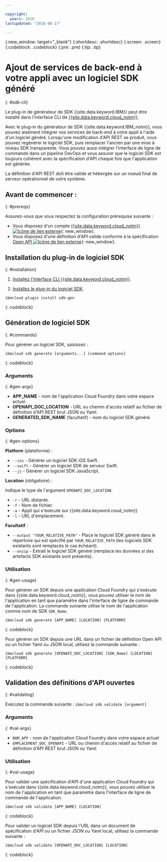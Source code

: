 ```yaml
---

copyright:
  years: 2018
lastupdated: "2018-08-17"

---
```

{:new_window: target="_blank"}
{:shortdesc: .shortdesc}
{:screen: .screen}
{:codeblock: .codeblock}
{:pre: .pre}
{:tip: .tip}

# Ajout de services de back-end à votre appli avec un logiciel SDK généré
{: #sdk-cli}

Le plug-in de générateur de SDK {{site.data.keyword.IBM}} peut être installé dans l'interface CLI de [{{site.data.keyword.cloud_notm}}](/docs/cli/reference/bluemix_cli/get_started.html).

Avec le plug-in du générateur de SDK {{site.data.keyword.IBM_notm}}, vous pouvez aisément intégrer vos services de back-end à votre appli à l'aide d'un logiciel généré. Lorsqu'une modification d'API REST se produit, vous pouvez regénérer le logiciel SDK, puis remplacer l'ancien par une mise à niveau SDK transparente. Vous pouvez aussi intégrer l'interface de ligne de commande dans un pipeline DevOps et vous assurer que le logiciel SDK est toujours cohérent avec la spécification d'API chaque fois que l'application est générée.

La définition d'API REST doit être valide et hébergée sur un noeud final de serveur opérationnel de votre système. 

## Avant de commencer :
{: #prereqs}

Assurez-vous que vous respectez la configuration prérequise suivante :

* Vous disposez d'un compte [{{site.data.keyword.cloud_notm}} ![Icône de lien externe](../../icons/launch-glyph.svg "Icône de lien externe")](http://bluemix.net){: new_window}.
* Vous disposez d'une définition d'API valide conforme à la spécification [Open API ![Icône de lien externe](../../icons/launch-glyph.svg "Icône de lien externe")](https://www.openapis.org/){: new_window}.

## Installation du plug-in de logiciel SDK
{: #installation}

1. [Installez l'interface CLI {{site.data.keyword.cloud_notm}}](/docs/cli/reference/bluemix_cli/get_started.html).

2. [Installez le plug-in du logiciel SDK](/docs/cli/sdk/index.html).
  ```
  ibmcloud plugin install sdk-gen
  ```
  {: codeblock}

## Génération de logiciel SDK
{: #commands}

Pour générer un logiciel SDK, saisissez :
```
ibmcloud sdk generate [arguments...] [command options]
```
{: codeblock}

### Arguments
{: #gen-args}

* **APP_NAME** - nom de l'application Cloud Foundry dans votre espace actuel.
* **OPENAPI_DOC_LOCATION** - URL ou chemin d'accès relatif au fichier de définition d'API REST brut JSON ou Yaml.
* **GENERATED_SDK_NAME** (facultatif) - nom du logiciel SDK généré.

### Options
{: #gen-options}

**Platform** (plateforme) :
  * `--ios` - Générer un logiciel SDK iOS Swift.
  * `--swift` - Générer un logiciel SDK de serveur Swift.
  * `--js` - Générer un logiciel SDK JavaScript.

**Location** (obligatoire) :

Indique le type de l'argument `OPENAPI_DOC_LOCATION`.

  * `-r` - URL distante.
  * `-f` - Nom de fichier.
  * `-a` - Appli qui s'exécute sur {{site.data.keyword.coud_notm}}
  * `-l` - URL d'emplacement.

**Facultatif** :
  * `--output "YOUR_RELATIVE_PATH"` - Place le logiciel SDK généré dans le répertoire qui est spécifié par `YOUR_RELATIVE_PATH` (les logiciels SDK existants sont remplacés le cas échéant).
  * `--unzip` - Extrait le logiciel SDK généré (remplace les données si des artefacts SDK existants sont présents).

### Utilisation
{: #gen-usage}

Pour générer un SDK depuis une application Cloud Foundry qui s'exécute dans {{site.data.keyword.cloud_notm}}, vous pouvez utiliser le nom de l'application en tant que paramètre dans l'interface de ligne de commande de l'application. La
commande suivante utilise le nom de l'application comme nom de SDK `SDK_Name`.

```
ibmcloud sdk generate [APP_NAME] [LOCATION] [PLATFORM]
```
{: codeblock}

Pour générer un SDK depuis une URL dans un fichier de définition Open API ou un fichier Yaml ou JSON local, utilisez la commande suivante :

```
ibmcloud sdk generate [OPENAPI_DOC_LOCATION] [SDK_Name] [LOCATION] [PLATFORM]
```
{: codeblock}


## Validation des définitions d'API ouvertes
{: #validating}

Exécutez la commande suivante : `ibmcloud sdk validate [argument]`

### Arguments
{: #val-args}

* `NOM_APP` - nom de l'application Cloud Foundry dans votre espace actuel
* `EMPLACEMENT_DOC_OPENAPI` - URL ou chemin d'accès relatif au fichier de définition d'API REST brut JSON ou Yaml

### Utilisation
{: #val-usage}

Pour valider une spécification d'API d'une application Cloud Foundry qui s'exécute dans {{site.data.keyword.cloud_notm}}, vous pouvez utiliser le nom de l'application en tant que paramètre dans l'interface de ligne de commande de l'application.
```
ibmcloud sdk validate [APP_NAME] [LOCATION]
```
{: codeblock}

Pour valider un logiciel SDK depuis l'URL dans un document de spécification d'API ou un fichier JSON ou Yaml local, utilisez la commande suivante :
```
ibmcloud sdk validate [OPENAPI_DOC_LOCATION] [LOCATION]
```
{: codeblock}

